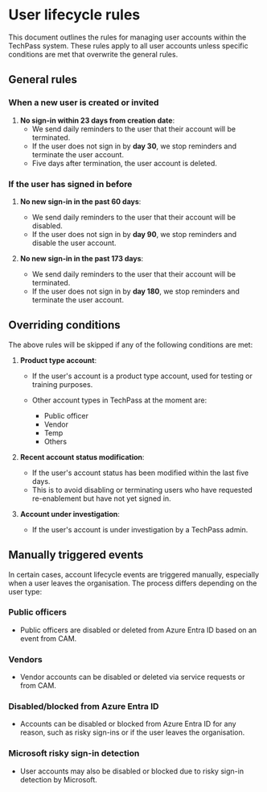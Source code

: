 # User lifecycle rules

This document outlines the rules for managing user accounts within the TechPass system. These rules apply to all user accounts unless specific conditions are met that overwrite the general rules.

## General rules

### When a new user is created or invited

1. **No sign-in within 23 days from creation date**:
   - We send daily reminders to the user that their account will be terminated.
   - If the user does not sign in by **day 30**, we stop reminders and terminate the user account.
   - Five days after termination, the user account is deleted.

### If the user has signed in before

1. **No new sign-in in the past 60 days**:
   - We send daily reminders to the user that their account will be disabled.
   - If the user does not sign in by **day 90**, we stop reminders and disable the user account.

2. **No new sign-in in the past 173 days**:
   - We send daily reminders to the user that their account will be terminated.
   - If the user does not sign in by **day 180**, we stop reminders and terminate the user account.

## Overriding conditions

The above rules will be skipped if any of the following conditions are met:

1. **Product type account**:
   - If the user's account is a product type account, used for testing or training purposes.

   - Other account types in TechPass at the moment are:
     - Public officer
     - Vendor
     - Temp
     - Others

2. **Recent account status modification**:
   - If the user's account status has been modified within the last five days.
   - This is to avoid disabling or terminating users who have requested re-enablement but have not yet signed in.

3. **Account under investigation**:
   - If the user's account is under investigation by a TechPass admin.

## Manually triggered events

In certain cases, account lifecycle events are triggered manually, especially when a user leaves the organisation. The process differs depending on the user type:

### Public officers

- Public officers are disabled or deleted from Azure Entra ID based on an event from CAM.

### Vendors

- Vendor accounts can be disabled  or deleted via service requests or from CAM.

### Disabled/blocked from Azure Entra ID

- Accounts can be disabled or blocked from Azure Entra ID for any reason, such as risky sign-ins or if the user leaves the organisation.

### Microsoft risky sign-in detection

- User accounts may also be disabled or blocked due to risky sign-in detection by Microsoft.

